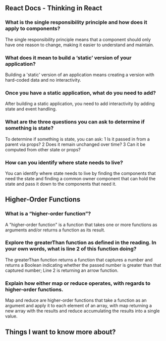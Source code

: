 ## React Docs - Thinking in React

### What is the single responsibility principle and how does it apply to components?
The single responsibility principle means that a component should only have one reason to change, making it easier to understand and maintain.
### What does it mean to build a ‘static’ version of your application?
Building a 'static' version of an application means creating a version with hard-coded data and no interactivity.
### Once you have a static application, what do you need to add?
After building a static application, you need to add interactivity by adding state and event handling.


### What are the three questions you can ask to determine if something is state?
To determine if something is state, you can ask: 1 Is it passed in from a parent via props? 2 Does it remain unchanged over time? 3 Can it be computed from other state or props?
### How can you identify where state needs to live?
You can identify where state needs to live by finding the components that need the state and finding a common owner component that can hold the state and pass it down to the components that need it.

## Higher-Order Functions

### What is a “higher-order function”?
A "higher-order function" is a function that takes one or more functions as arguments and/or returns a function as its result. 
### Explore the greaterThan function as defined in the reading. In your own words, what is line 2 of this function doing?
 The greaterThan function returns a function that captures a number and returns a Boolean indicating whether the passed number is greater than that captured number; Line 2 is returning an arrow function.
### Explain how either map or reduce operates, with regards to higher-order functions.
 Map and reduce are higher-order functions that take a function as an argument and apply it to each element of an array, with map returning a new array with the results and reduce accumulating the results into a single value.


## Things I want to know more about?